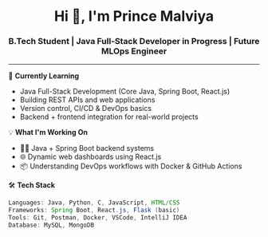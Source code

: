 <h1 align="center">Hi 👋, I'm Prince Malviya</h1>
<h3 align="center">B.Tech Student | Java Full-Stack Developer in Progress | Future MLOps Engineer </h3>

---

🌱 **Currently Learning**  
- Java Full-Stack Development (Core Java, Spring Boot, React.js)  
- Building REST APIs and web applications  
- Version control, CI/CD & DevOps basics  
- Backend + frontend integration for real-world projects  

💡 **What I'm Working On**  
- 🧑‍💻 Java + Spring Boot backend systems  
- 🌐 Dynamic web dashboards using React.js  
- 📦 Understanding DevOps workflows with Docker & GitHub Actions  

🛠 **Tech Stack**  
```java
Languages: Java, Python, C, JavaScript, HTML/CSS
Frameworks: Spring Boot, React.js, Flask (basic)
Tools: Git, Postman, Docker, VSCode, IntelliJ IDEA
Database: MySQL, MongoDB
